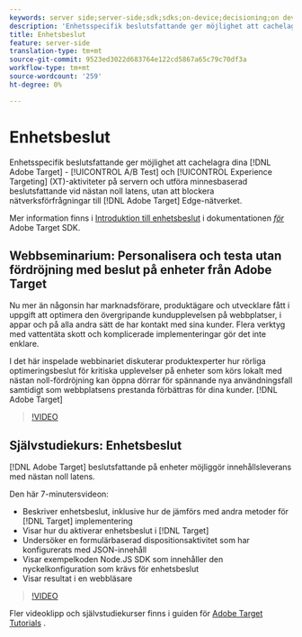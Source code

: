 ```yaml
---
keywords: server side;server-side;sdk;sdks;on-device;decisioning;on device;ondevice;zero latency;latency;near-zero;node.js
description: 'Enhetsspecifik beslutsfattande ger möjlighet att cachelagra dina Adobe Target A/B- och Experience Targeting-aktiviteter (XT) på servern och utföra minnesbaserad beslutsfattande med nästan ingen fördröjning, utan att blockera nätverksförfrågningar till Adobe Target Edge Network. '
title: Enhetsbeslut
feature: server-side
translation-type: tm+mt
source-git-commit: 9523ed3022d683764e122cd5867a65c79c70df3a
workflow-type: tm+mt
source-wordcount: '259'
ht-degree: 0%

---
```



# Enhetsbeslut

Enhetsspecifik beslutsfattande ger möjlighet att cachelagra dina [!DNL Adobe Target] - [!UICONTROL A/B Test] och [!UICONTROL Experience Targeting] (XT)-aktiviteter på servern och utföra minnesbaserad beslutsfattande vid nästan noll latens, utan att blockera nätverksförfrågningar till [!DNL Adobe Target] Edge-nätverket.

Mer information finns i [Introduktion till enhetsbeslut](https://adobetarget-sdks.gitbook.io/docs/on-device-decisioning/introduction-to-on-device-decisioning) i dokumentationen *[för](https://adobetarget-sdks.gitbook.io/docs/)* Adobe Target SDK.

## Webbseminarium: Personalisera och testa utan fördröjning med beslut på enheter från Adobe Target

Nu mer än någonsin har marknadsförare, produktägare och utvecklare fått i uppgift att optimera den övergripande kundupplevelsen på webbplatser, i appar och på alla andra sätt de har kontakt med sina kunder. Flera verktyg med vattentäta skott och komplicerade implementeringar gör det inte enklare.

I det här inspelade webbinariet diskuterar produktexperter hur rörliga optimeringsbeslut för kritiska upplevelser på enheter som körs lokalt med nästan noll-fördröjning kan öppna dörrar för spännande nya användningsfall samtidigt som webbplatsens prestanda förbättras för dina kunder. [!DNL Adobe Target]

>[!VIDEO](https://video.tv.adobe.com/v/328148)

## Självstudiekurs: Enhetsbeslut

[!DNL Adobe Target] beslutsfattande på enheter möjliggör innehållsleverans med nästan noll latens.

Den här 7-minutersvideon:

* Beskriver enhetsbeslut, inklusive hur de jämförs med andra metoder för [!DNL Target] implementering
* Visar hur du aktiverar enhetsbeslut i [!DNL Target]
* Undersöker en formulärbaserad dispositionsaktivitet som har konfigurerats med JSON-innehåll
* Visar exempelkoden Node.JS SDK som innehåller den nyckelkonfiguration som krävs för enhetsbeslut
* Visar resultat i en webbläsare

>[!VIDEO](https://video.tv.adobe.com/v/329032)

Fler videoklipp och självstudiekurser finns i guiden för [Adobe Target Tutorials](https://experienceleague.adobe.com/docs/target-learn/tutorials/overview.html) .
